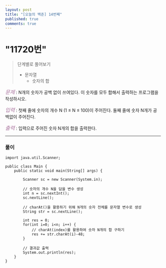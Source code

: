 ```yaml
---
layout: post
title: "[오늘의 백준] 14번째"
published: true
comments: true
---
```


# "11720번"

> 단계별로 풀어보기
>
> - 문자열
>   - 숫자의 합

<span style="color:#aa759f; font-size:larger;">_문제_</span> : N개의 숫자가 공백 없이 쓰여있다. 이 숫자를 모두 합해서 출력하는 프로그램을 작성하시오.

<span style="color:#aa759f; font-size:larger;">_입력_</span> : 첫째 줄에 숫자의 개수 N (1 ≤ N ≤ 100)이 주어진다. 둘째 줄에 숫자 N개가 공백없이 주어진다.

<span style="color:#aa759f; font-size:larger;">_출력_</span> : 입력으로 주어진 숫자 N개의 합을 출력한다.

---

### 풀이

```
import java.util.Scanner;

public class Main {
	public static void main(String[] args) {
		
		Scanner sc = new Scanner(System.in);
		
		// 숫자의 개수 N을 담을 변수 생성
		int n = sc.nextInt();
		sc.nextLine();
		
		// charAt()을 활용하기 위해 N개의 숫자 전체를 문자열 변수로 생성 
		String str = sc.nextLine();
		
		int res = 0;
		for(int i=0; i<n; i++) {
			// charAt(index)를 활용하여 숫자 N개의 합 구하기
			res += str.charAt(i)-48;
		}
		
		// 결과값 출력
		System.out.println(res);
	}
}
```